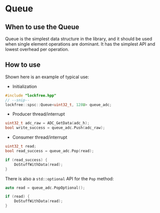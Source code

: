 # Queue

## When to use the Queue
Queue is the simplest data structure in the library, and it should be used when single element operations are dominant. It has the simplest API and lowest overhead per operation.

## How to use
Shown here is an example of typical use:
* Initialization
```cpp
#include "lockfree.hpp"
// --snip--
lockfree::spsc::Queue<uint32_t, 128U> queue_adc;
```

* Producer thread/interrupt
```cpp
uint32_t adc_raw = ADC_GetData(adc_h);
bool write_success = queue_adc.Push(adc_raw);
```

* Consumer thread/interrupt
```cpp
uint32_t read;
bool read_success = queue_adc.Pop(read);

if (read_success) {
    DoStuffWithData(read);
}
```

There is also a `std::optional` API for the `Pop` method:
```c
auto read = queue_adc.PopOptional();

if (read) {
    DoStuffWithData(read);
}
```
